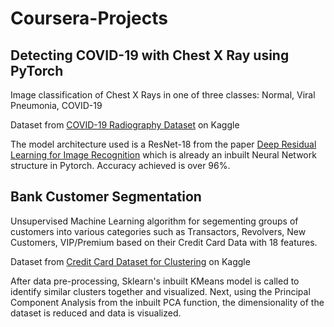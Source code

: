 # Coursera-Projects
## Detecting COVID-19 with Chest X Ray using PyTorch

Image classification of Chest X Rays in one of three classes: Normal, Viral Pneumonia, COVID-19

Dataset from [COVID-19 Radiography Dataset](https://www.kaggle.com/tawsifurrahman/covid19-radiography-database) on Kaggle

The model architecture used is a ResNet-18 from the paper <a href="https://arxiv.org/pdf/1512.03385.pdf">Deep Residual Learning for Image Recognition</a> which is already an inbuilt Neural Network structure in Pytorch. Accuracy achieved is over 96%.

## Bank Customer Segmentation

Unsupervised Machine Learning algorithm for segementing groups of customers into various categories such as Transactors, Revolvers, New Customers, VIP/Premium based on their Credit Card Data with 18 features.

Dataset from [Credit Card Dataset for Clustering](https://www.kaggle.com/arjunbhasin2013/ccdata) on Kaggle

After data pre-processing, Sklearn's inbuilt KMeans model is called to identify similar clusters together and visualized. Next, using the Principal Component Analysis from the inbuilt PCA function, the dimensionality of the dataset is reduced and data is visualized.  
